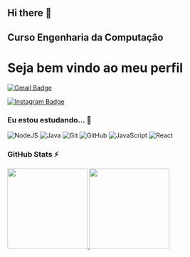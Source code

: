 ## Hi there 👋

<!--
**SamuelWeendel/SamuelWeendel** is a ✨ _special_ ✨ repository because its `README.md` (this file) appears on your GitHub profile.

Here are some ideas to get you started:

- 🔭 I’m currently working on ...
- 🌱 I’m currently learning ...
- 👯 I’m looking to collaborate on ...
- 🤔 I’m looking for help with ...
- 💬 Ask me about ...
- 📫 How to reach me: ...
- 😄 Pronouns: ...
- ⚡ Fun fact: ...
-->
  <h2>Curso Engenharia da Computação</h2>


<h1>Seja bem vindo ao meu perfil</h1>

[![Gmail Badge](https://img.shields.io/badge/SamuelWendel55@gmail.com-c14438?style=flat-square&logo=Gmail&logoColor=white&link=mailto:samuelwendel55@gmail.com)](mailto:samuelwendel55@gmail.com)

[![Instagram Badge](https://img.shields.io/badge/-SamuelWendel-purple?style=flat-square&logo=instagram&logoColor=white&link=https://https://www.instagram.com/_.samuelwendel//?hl=pt-br)](https://www.instagram.com/_.samuelwendel/)

### Eu estou estudando... 🧩

![NodeJS](https://img.shields.io/badge/node.js-6DA55F?style=for-the-badge&logo=node.js&logoColor=white)
![Java](https://img.shields.io/badge/java-%23ED8B00.svg?style=for-the-badge&logo=openjdk&logoColor=white)
![Git](https://img.shields.io/badge/-Git-black?style=flat-square&logo=git)
![GitHub](https://img.shields.io/badge/-GitHub-181717?style=flat-square&logo=github)
![JavaScript](https://img.shields.io/badge/-JavaScript-black?style=flat-square&logo=javascript)
![React](https://img.shields.io/badge/react-%2320232a.svg?style=for-the-badge&logo=react&logoColor=%2361DAFB)

### GitHub Stats ⚡
<div>
<a href="https://github.com/SamuelWeendel">
<img height="180em" src="https://github-readme-stats.vercel.app/api/top-langs/?username=SamuelWeendel&layout=compact&langs_count=7&theme=dracula"/>
<img height="180em" src="https://github-readme-stats.vercel.app/api?username=SamuelWeendele&show_icons=true&theme=dracula&include_all_commits=true&count_private=true"/>
</div>

